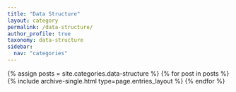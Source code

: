 ```yaml
---
title: "Data Structure"
layout: category
permalink: /data-structure/
author_profile: true
taxonomy: data-structure
sidebar:
  nav: "categories"
---
```


{% assign posts = site.categories.data-structure %}
{% for post in posts %} {% include archive-single.html type=page.entries_layout %} {% endfor %}